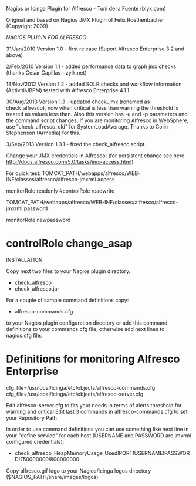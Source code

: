 Nagios or Icinga Plugin for Alfresco - Toni de la Fuente (blyx.com)

Original and based on Nagios JMX Plugin of Felix Roethenbacher (Copyright 2009)

*NAGIOS PLUGIN FOR ALFRESCO*

31/Jan/2010
Version 1.0 - first release (Suport Alfresco Enterprise 3.2 and above)

2/Feb/2010
Version 1.1 - added performance data to graph jmx checks (thanks Cesar Capillas - zylk.net)

13/Nov/2012
Version 1.2 - added SOLR checks and workflow information (Activiti/JBPM) tested with Alfresco Enterprise 4.1.1

30/Aug/2013
Version 1.3 - updated check_jmx (renamed as check_alfresco), now when critical is less than warning the threshold is treated as values less than. Also this version has -u and -p parameters and the command script changes. If you are monitoring Alfresco in WebSphere, use "check_alfresco_old" for SystemLoadAverage. Thanks to Colin Stephenson (Armedia) for this.

3/Sep/2013
Version 1.3.1 - fixed the check_alfresco script.

Change your JMX credentials in Alfresco: (for persistent change see here http://docs.alfresco.com/5.0/tasks/jmx-access.html)

For quick test:
TOMCAT_PATH/webapps/alfresco/WEB-INF/classes/alfresco/alfresco-jmxrmi.access

monitorRole   readonly
 #controlRole   readwrite

TOMCAT_PATH/webapps/alfresco/WEB-INF/classes/alfresco/alfresco-jmxrmi.password

monitorRole  newpassword
 # controlRole  change_asap

INSTALLATION

Copy next two files to your Nagios plugin directory.

  - check_alfresco
  - check_alfresco.jar
  
For a couple of sample command definitions copy:

  - alfresco-commands.cfg
  
to your Nagios plugin configuration directory or add this command definitions to your commands.cfg file, otherwise add next lines to nagios.cfg file:

# Definitions for monitoring Alfresco Enterprise
cfg_file=/usr/local/icinga/etc/objects/alfresco-commands.cfg
cfg_file=/usr/local/icinga/etc/objects/alfresco-server.cfg

Edit alfresco-server.cfg to fits your needs in terms of alerts threshold for warning and critical
Edit last 3 commands in alfresco-commands.cfg to set your Repository Path

In order to use command definitions you can use something like next line in your "define service" for each host (USERNAME and PASSWORD are jmxrmi configured credentials):

  - check_alfresco_HeapMemoryUsage_Used!PORT!USERNAME!PASSWORD!750000000!800000000

Copy alfresco.gif logo to your Nagios/Icinga logos directory ($NAGIOS_PATH/share/images/logos)


